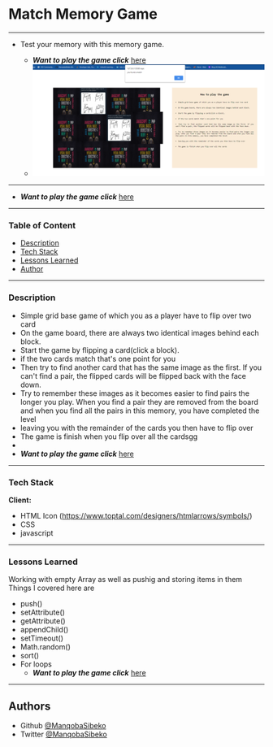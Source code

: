 
# Match Memory Game 
---
- Test your memory with this memory game.

  - ***Want to play the game click*** [here](https://manqobasibeko.github.io/memory-game/)
  - ![App Screenshot](https://github.com/ManqobaSibeko/memory-game/blob/master/s.png?raw=true)

---

  - ***Want to play the game click*** [here](https://manqobasibeko.github.io/memory-game/)

---
### Table of Content
 - [Description](#escription)
 - [Tech Stack](#tech-stack)
 - [Lessons Learned](#Lessons-Learned)
 - [Author](#Authors)

  ---
### Description

- Simple grid base game of which you as a player have to flip over two card
- On the game board, there are always two identical images behind each block. 
- Start the game by flipping a card(click a block).
- if the two cards match that's one point for you
- Then try to find another card that has the same image as the first. If you can't find a pair, the flipped cards will be flipped back with the face down. 
- Try to remember these images as it becomes easier to find pairs the longer you play. When you find a pair they are removed from the board and when you find all the pairs in this memory, you have completed the level
- leaving you with the remainder of the cards you then have to flip over
- The game is finish when you flip over all the cardsgg
- 
- ***Want to play the game click*** [here](https://manqobasibeko.github.io/memory-game/)

---
### Tech Stack

**Client:** 

- HTML Icon (https://www.toptal.com/designers/htmlarrows/symbols/)
- CSS
- javascript
 --- 
###  Lessons Learned

Working with empty Array as well as pushig and storing items in them
Things I covered here are
- push()
- setAttribute()
- getAttribute()
- appendChild()
- setTimeout()
- Math.random()
- sort()
- For loops
  - ***Want to play the game click*** [here](https://manqobasibeko.github.io/memory-game/)
---
## Authors

- Github [@ManqobaSibeko](https://wwwhttps:/github.com/ManqobaSibeko)
- Twitter [@ManqobaSibeko](https://twitter.com/ManqobaSibekoQh)

  
